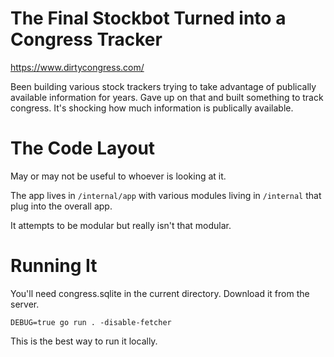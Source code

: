 # The Final Stockbot Turned into a Congress Tracker

https://www.dirtycongress.com/

Been building various stock trackers trying to take advantage of publically
available information for years. Gave up on that and built something to track
congress. It's shocking how much information is publically available.

# The Code Layout

May or may not be useful to whoever is looking at it.

The app lives in `/internal/app` with various modules living in `/internal` that plug into the overall app.

It attempts to be modular but really isn't that modular.

# Running It

You'll need congress.sqlite in the current directory. Download it from the server.

    DEBUG=true go run . -disable-fetcher

This is the best way to run it locally.